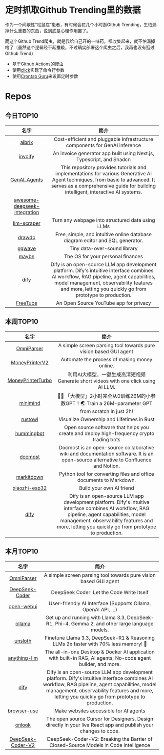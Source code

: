 # 定时抓取Github Trending里的数据

作为一个间歇性“松鼠症”患者，有时候会花几个小时逛Github Trending，生怕漏掉什么重要的东西，说到底是心理作用罢了。

而这个Github Trend爬虫，就是我给自己开的一味药，都收集起来，就不怕漏掉啥了（虽然这个逻辑经不起推敲，不过确实部署这个爬虫之后，我再也没有逛过Github Trend）

* 基于[Github Actions](https://docs.github.com/en/actions)的爬虫
* 使用[click](https://github.com/pallets/click)实现了命令行参数
* 使用[Crontab Guru](https://crontab.guru/)来设置定时参数

# Repos
## 今日TOP10 
<!-- START OF DAILY_TOP10_REPOS -->
| 名字 | 简介 |
| :----: | :----: |
| [aibrix](https://github.com/vllm-project/aibrix) | Cost-efficient and pluggable Infrastructure components for GenAI inference |
| [invoify](https://github.com/al1abb/invoify) | An invoice generator app built using Next.js, Typescript, and Shadcn |
| [GenAI_Agents](https://github.com/NirDiamant/GenAI_Agents) | This repository provides tutorials and implementations for various Generative AI Agent techniques, from basic to advanced. It serves as a comprehensive guide for building intelligent, interactive AI systems. |
| [awesome-deepseek-integration](https://github.com/deepseek-ai/awesome-deepseek-integration) |  |
| [llm-scraper](https://github.com/mishushakov/llm-scraper) | Turn any webpage into structured data using LLMs |
| [drawdb](https://github.com/drawdb-io/drawdb) | Free, simple, and intuitive online database diagram editor and SQL generator. |
| [ggwave](https://github.com/ggerganov/ggwave) | Tiny data-over-sound library |
| [maybe](https://github.com/maybe-finance/maybe) | The OS for your personal finances |
| [dify](https://github.com/langgenius/dify) | Dify is an open-source LLM app development platform. Dify's intuitive interface combines AI workflow, RAG pipeline, agent capabilities, model management, observability features and more, letting you quickly go from prototype to production. |
| [FreeTube](https://github.com/FreeTubeApp/FreeTube) | An Open Source YouTube app for privacy |
<!-- END OF DAILY_TOP10_REPOS -->

## 本周TOP10
<!-- START OF WEEKLY_TOP10_REPOS -->
| 名字 | 简介 |
| :----: | :----: |
| [OmniParser](https://github.com/microsoft/OmniParser) | A simple screen parsing tool towards pure vision based GUI agent |
| [MoneyPrinterV2](https://github.com/FujiwaraChoki/MoneyPrinterV2) | Automate the process of making money online. |
| [MoneyPrinterTurbo](https://github.com/harry0703/MoneyPrinterTurbo) | 利用AI大模型，一键生成高清短视频 Generate short videos with one click using AI LLM. |
| [minimind](https://github.com/jingyaogong/minimind) | 🚀🚀 「大模型」2小时完全从0训练26M的小参数GPT！🌏 Train a 26M-parameter GPT from scratch in just 2h! |
| [rustowl](https://github.com/cordx56/rustowl) | Visualize Ownership and Lifetimes in Rust |
| [hummingbot](https://github.com/hummingbot/hummingbot) | Open source software that helps you create and deploy high-frequency crypto trading bots |
| [docmost](https://github.com/docmost/docmost) | Docmost is an open-source collaborative wiki and documentation software. It is an open-source alternative to Confluence and Notion. |
| [markitdown](https://github.com/microsoft/markitdown) | Python tool for converting files and office documents to Markdown. |
| [xiaozhi-esp32](https://github.com/78/xiaozhi-esp32) | Build your own AI friend |
| [dify](https://github.com/langgenius/dify) | Dify is an open-source LLM app development platform. Dify's intuitive interface combines AI workflow, RAG pipeline, agent capabilities, model management, observability features and more, letting you quickly go from prototype to production. |
<!-- END OF WEEKLY_TOP10_REPOS -->

## 本月TOP10
<!-- START OF MONTHLY_TOP10_REPOS -->
| 名字 | 简介 |
| :----: | :----: |
| [OmniParser](https://github.com/microsoft/OmniParser) | A simple screen parsing tool towards pure vision based GUI agent |
| [DeepSeek-Coder](https://github.com/deepseek-ai/DeepSeek-Coder) | DeepSeek Coder: Let the Code Write Itself |
| [open-webui](https://github.com/open-webui/open-webui) | User-friendly AI Interface (Supports Ollama, OpenAI API, ...) |
| [ollama](https://github.com/ollama/ollama) | Get up and running with Llama 3.3, DeepSeek-R1, Phi-4, Gemma 2, and other large language models. |
| [unsloth](https://github.com/unslothai/unsloth) | Finetune Llama 3.3, DeepSeek-R1 & Reasoning LLMs 2x faster with 70% less memory! 🦥 |
| [anything-llm](https://github.com/Mintplex-Labs/anything-llm) | The all-in-one Desktop & Docker AI application with built-in RAG, AI agents, No-code agent builder, and more. |
| [dify](https://github.com/langgenius/dify) | Dify is an open-source LLM app development platform. Dify's intuitive interface combines AI workflow, RAG pipeline, agent capabilities, model management, observability features and more, letting you quickly go from prototype to production. |
| [browser-use](https://github.com/browser-use/browser-use) | Make websites accessible for AI agents |
| [onlook](https://github.com/onlook-dev/onlook) | The open source Cursor for Designers. Design directly in your live React app and publish your changes to code. |
| [DeepSeek-Coder-V2](https://github.com/deepseek-ai/DeepSeek-Coder-V2) | DeepSeek-Coder-V2: Breaking the Barrier of Closed-Source Models in Code Intelligence |
<!-- END OF MONTHLY_TOP10_REPOS -->
